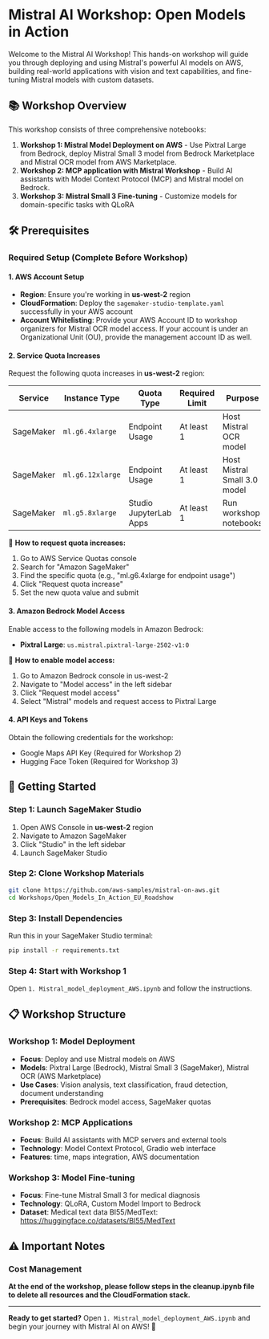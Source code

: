 # Mistral AI Workshop: Open Models in Action 

Welcome to the Mistral AI Workshop! This hands-on workshop will guide you through deploying and using Mistral's powerful AI models on AWS, building real-world applications with vision and text capabilities, and fine-tuning Mistral models with custom datasets.

## 📚 Workshop Overview

This workshop consists of three comprehensive notebooks:

1. **Workshop 1: Mistral Model Deployment on AWS** - Use Pixtral Large from Bedrock, deploy Mistral Small 3 model from Bedrock Marketplace and Mistral OCR model from AWS Marketplace. 
2. **Workshop 2: MCP application with Mistral Workshop** - Build AI assistants with Model Context Protocol (MCP) and Mistral model on Bedrock.  
3. **Workshop 3: Mistral Small 3 Fine-tuning** - Customize models for domain-specific tasks with QLoRA 

## 🛠️ Prerequisites

### Required Setup (Complete Before Workshop)

#### 1. AWS Account Setup
- **Region**: Ensure you're working in **us-west-2** region
- **CloudFormation**: Deploy the `sagemaker-studio-template.yaml` successfully in your AWS account
- **Account Whitelisting**: Provide your AWS Account ID to workshop organizers for Mistral OCR model access. If your account is under an Organizational Unit (OU), provide the management account ID as well.

#### 2. Service Quota Increases
Request the following quota increases in **us-west-2** region:

| Service | Instance Type | Quota Type | Required Limit | Purpose |
|---------|---------------|------------|----------------|---------|
| SageMaker | `ml.g6.4xlarge` | Endpoint Usage | At least 1 | Host Mistral OCR model |
| SageMaker | `ml.g6.12xlarge` | Endpoint Usage | At least 1 | Host Mistral Small 3.0 model |
| SageMaker | `ml.g5.8xlarge` | Studio JupyterLab Apps | At least 1 | Run workshop notebooks |

📝 **How to request quota increases:**
1. Go to AWS Service Quotas console
2. Search for "Amazon SageMaker"
3. Find the specific quota (e.g., "ml.g6.4xlarge for endpoint usage")
4. Click "Request quota increase"
5. Set the new quota value and submit

#### 3. Amazon Bedrock Model Access
Enable access to the following models in Amazon Bedrock:
- **Pixtral Large**: `us.mistral.pixtral-large-2502-v1:0`

📝 **How to enable model access:**
1. Go to Amazon Bedrock console in us-west-2
2. Navigate to "Model access" in the left sidebar
3. Click "Request model access" 
4. Select "Mistral" models and request access to Pixtral Large

#### 4. API Keys and Tokens
Obtain the following credentials for the workshop:
- Google Maps API Key (Required for Workshop 2)
- Hugging Face Token (Required for Workshop 3)



## 🚀 Getting Started

### Step 1: Launch SageMaker Studio
1. Open AWS Console in **us-west-2** region
2. Navigate to Amazon SageMaker
3. Click "Studio" in the left sidebar
4. Launch SageMaker Studio

### Step 2: Clone Workshop Materials
```bash
git clone https://github.com/aws-samples/mistral-on-aws.git
cd Workshops/Open_Models_In_Action_EU_Roadshow
```

### Step 3: Install Dependencies
Run this in your SageMaker Studio terminal:
```bash
pip install -r requirements.txt
```

### Step 4: Start with Workshop 1
Open `1. Mistral_model_deployment_AWS.ipynb` and follow the instructions.

## 📋 Workshop Structure

### Workshop 1: Model Deployment 
- **Focus**: Deploy and use Mistral models on AWS
- **Models**: Pixtral Large (Bedrock), Mistral Small 3 (SageMaker), Mistral OCR (AWS Marketplace)
- **Use Cases**: Vision analysis, text classification, fraud detection, document understanding
- **Prerequisites**: Bedrock model access, SageMaker quotas

### Workshop 2: MCP Applications 
- **Focus**: Build AI assistants with MCP servers and external tools
- **Technology**: Model Context Protocol, Gradio web interface
- **Features**: time, maps integration, AWS documentation


### Workshop 3: Model Fine-tuning
- **Focus**: Fine-tune Mistral Small 3 for medical diagnosis
- **Technology**: QLoRA, Custom Model Import to Bedrock
- **Dataset**: Medical text data BI55/MedText: https://huggingface.co/datasets/BI55/MedText


## ⚠️ Important Notes

### Cost Management

**At the end of the workshop, please follow steps in the cleanup.ipynb file to delete all resources and the CloudFormation stack.** 

---

**Ready to get started?** Open `1. Mistral_model_deployment_AWS.ipynb` and begin your journey with Mistral AI on AWS! 🚀

